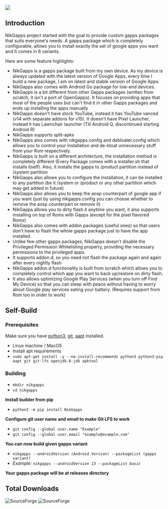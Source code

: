 
![](https://raw.githubusercontent.com/nikgappsofficial/nikgappsofficial.github.io/master/images/nikgapps-logo.webp)

## Introduction

NikGapps project started with the goal to provide custom gapps packages that suits everyone's needs. A gapps package which is completely configurable, allows you to install exactly the set of google apps you want and It comes in 6 variants.   

Here are some feature highlights:
- NikGapps is a gapps package built from my own device. As my device is always updated with the latest version of Google Apps, every time I build a new package, I am on latest and stable version of Google Apps
- NikGapps also comes with Android Go package for low-end devices.
- NikGapps is a bit different from other Gapps packages (written from scratch, it isn't a port of OpenGapps). It focuses on providing apps that most of the people uses but can't find it in other Gapps packages and ends up installing the apps manually
- NikGapps doesn't have stock YouTube, instead it has YouTube vanced (v14 with separate addons for v15). It doesn't have Pixel Launcher, instead it has Lawnchair launcher (Till Android Q, discontinued starting Android R)
- NikGapps supports split-apks
- NikGapps also comes with nikgapps.config and debloater.config which allows you to control your installation and de-bloat unnecessary stuff from your Rom respectively.
- NikGapps is built on a different architecture, the installation method is completely different (Every Package comes with a installer.sh that installs itself). Also, it installs the gapps to /product partition instead of /system partition
- NikGapps also allows you to configure the installation, it can be installed to any partition (be it /system or /product or any other partition which may get added in future)
- NikGapps also allows you to keep the aosp counterpart of google app if you want (just by using nikgapps.config you can choose whether to remove the aosp counterpart or remove it)
- NikGapps allows you to dirty flash it anytime you want, it also supports installing on top of Roms with Gapps (except for the pixel flavored Roms)
- NikGapps also comes with addon packages (useful ones) so that users don't have to flash the whole gapps package just to have the app installed.
- Unlike few other gapps packages, NikGapps doesn't disable the Privileged Permission Whitelisting property, providing the necessary permissions to the privileged apps.
- It supports addon.d, so you need not flash the package again and again after every nightly flash
- NikGapps addon.d functionality is built from scratch which allows you to completely control which app you want to back up/restore on dirty flash.
- It also allows optimizing Google Play Services (when you turn off Find My Device) so that you can sleep with peace without having to worry about Google play services eating your battery. (Requires support from Rom too in order to work)

## Self-Build
### Prerequisites
Make sure you have [python3](https://www.python.org/), [git](https://git-scm.com/), [aapt](https://packages.debian.org/buster/aapt) installed.
- Linux machine / MacOS
- Install apt requirements
-  ```sudo apt-get install -y --no-install-recommends python3 python3-pip aapt git git-lfs openjdk-8-jdk apktool```

### Building
- ```mkdir nikgapps``` 
- ```cd nikgapps```

**Install builder from pip** 
- ```python3 -m pip install NikGapps```

**Configure git user name and email to make Git LFS to work**
 - ```git config --global user.name "Example"```
 - ```git config --global user.email "example@example.com"```

**You can now build given  gapps variant**
- ```nikgapps --androidVersion (Android Version) --packageList (gapps variant)```
- *Example: ```nikgapps --androidVersion 13 --packageList basic```*

**Your gapps package will be at releases directory**

## Total Downloads  
<img alt="SourceForge" src="https://img.shields.io/sourceforge/dt/nikgapps?label=Total%20Downloads&color=red"> <img alt="SourceForge" src="https://img.shields.io/sourceforge/dd/nikgapps?label=Downloads%20Per%20Day&color=blue">

<!--
sudo apt install binfmt-support qemu qemu-user-static

to run arm executable on arm64 devices
>

